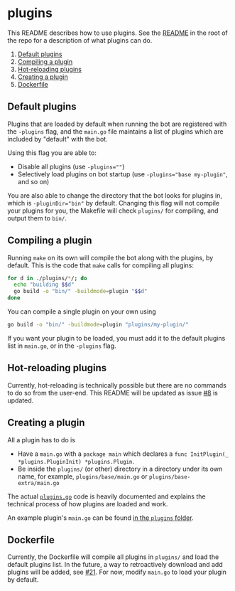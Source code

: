 # plugins

This README describes how to use plugins. See the [README](../README.md) in the root of the repo for a description of what plugins can do.

1. [Default plugins](#default-plugins)
2. [Compiling a plugin](#compiling-a-plugin)
3. [Hot-reloading plugins](#hot-reloading-plugins)
4. [Creating a plugin](#creating-a-plugin)
5. [Dockerfile](#dockerfile)

## Default plugins

Plugins that are loaded by default when running the bot are registered with the `-plugins` flag, and the `main.go` file maintains a list of plugins which are included by "default" with the bot.

Using this flag you are able to:
- Disable all plugins (use `-plugins=""`)
- Selectively load plugins on bot startup (use `-plugins="base my-plugin"`, and so on)

You are also able to change the directory that the bot looks for plugins in, which is `-pluginDir="bin"` by default. Changing this flag will not compile your plugins for you, the Makefile will check `plugins/` for compiling, and output them to `bin/`.

## Compiling a plugin

Running `make` on its own will compile the bot along with the plugins, by default. This is the code that `make` calls for compiling all plugins:

```bash
for d in ./plugins/*/; do
  echo "building $$d"
  go build -o "bin/" -buildmode=plugin "$$d"
done
```

You can compile a single plugin on your own using
```bash
go build -o "bin/" -buildmode=plugin "plugins/my-plugin/"
```

If you want your plugin to be loaded, you must add it to the default plugins list in `main.go`, or in the `-plugins` flag.

## Hot-reloading plugins

Currently, hot-reloading is technically possible but there are no commands to do so from the user-end. This README will be updated as issue [#8](https://github.com/5HT2/taro-bot/issues/8) is updated.

## Creating a plugin

All a plugin has to do is
- Have a `main.go` with a `package main` which declares a `func InitPlugin(_ *plugins.PluginInit) *plugins.Plugin`.
- Be inside the `plugins/` (or other) directory in a directory under its own name, for example, `plugins/base/main.go` or `plugins/base-extra/main.go`

The actual [`plugins.go`](https://github.com/5HT2/taro-bot/blob/master/plugins/plugins.go) code is heavily documented and explains the technical process of how plugins are loaded and work.

An example plugin's `main.go` can be found [in the `plugins` folder](https://github.com/5HT2/taro-bot/blob/master/plugins/example/main.go).

## Dockerfile

Currently, the Dockerfile will compile all plugins in `plugins/` and load the default plugins list.
In the future, a way to retroactively download and add plugins will be added, see [#21](https://github.com/5HT2/taro-bot/issues/21).
For now, modify `main.go` to load your plugin by default.
